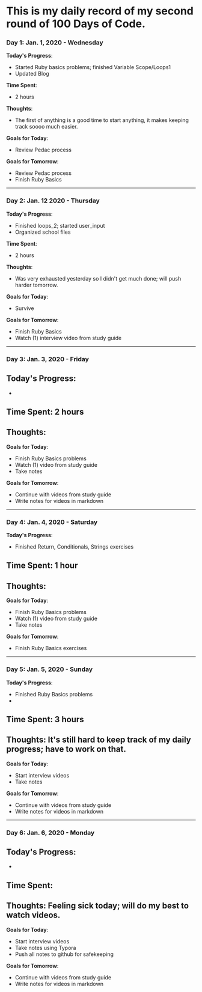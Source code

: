 # This is my daily record of my second round of 100 Days of Code. 

### Day 1: Jan. 1, 2020 - Wednesday

**Today's Progress**: 
- Started Ruby basics problems; finished Variable Scope/Loops1
- Updated Blog

**Time Spent**: 
- 2 hours

**Thoughts**: 
- The first of anything is a good time to start anything, it makes keeping track soooo much easier. 

**Goals for Today**: 
- Review Pedac process


**Goals for Tomorrow**: 
- Review Pedac process
- Finish Ruby Basics

***

### Day 2: Jan. 12 2020 - Thursday

**Today's Progress**: 
- Finished loops_2; started user_input
- Organized school files

**Time Spent**: 
- 2 hours

**Thoughts**: 
- Was very exhausted yesterday so I didn't get much done; will push harder tomorrow.

**Goals for Today**: 
- Survive


**Goals for Tomorrow**: 
- Finish Ruby Basics
- Watch (1) interview video from study guide

***

### Day 3: Jan. 3, 2020 - Friday

**Today's Progress**: 
- 
- 

**Time Spent**: 2 hours
- 

**Thoughts**: 
- 

**Goals for Today**: 
- Finish Ruby Basics problems
- Watch (1) video from study guide
- Take notes

**Goals for Tomorrow**: 
- Continue with videos from study guide
- Write notes for videos in markdown

***

### Day 4: Jan. 4, 2020 - Saturday

**Today's Progress**: 
- Finished Return, Conditionals, Strings exercises

**Time Spent**: 1 hour
- 

**Thoughts**: 
- 

**Goals for Today**: 
- Finish Ruby Basics problems
- Watch (1) video from study guide
- Take notes


**Goals for Tomorrow**: 
- Finish Ruby Basics exercises

***

### Day 5: Jan. 5, 2020 - Sunday

**Today's Progress**: 
- Finished Ruby Basics problems
- 

**Time Spent**: 3 hours
- 

**Thoughts**: It's still hard to keep track of my daily progress; have to work on that.
- 

**Goals for Today**: 
- Start interview videos
- Take notes


**Goals for Tomorrow**: 
- Continue with videos from study guide
- Write notes for videos in markdown

***

### Day 6: Jan. 6, 2020 - Monday

**Today's Progress**: 
- 
- 

**Time Spent**:
- 

**Thoughts**: Feeling sick today; will do my best to watch videos.
- 

**Goals for Today**: 
- Start interview videos
- Take notes using Typora
- Push all notes to github for safekeeping


**Goals for Tomorrow**: 
- Continue with videos from study guide
- Write notes for videos in markdown